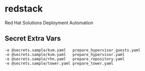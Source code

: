 # redstack
Red Hat Solutions Deployment Automation


Secret Extra Vars
---

    -e @secrets.sample/kvm.yaml   prepare_hypervisor_guests.yaml
    -e @secrets.sample/kvm.yaml   prepare_hypervisor.yaml
    -e @secrets.sample/rhn.yaml   prepare_repository.yaml
    -e @secrets.sample/tower.yaml prepare_tower.yaml